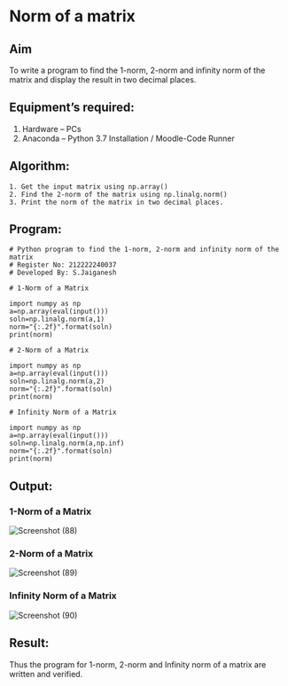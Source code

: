 # Norm of a matrix
## Aim
To write a program to find the 1-norm, 2-norm and infinity norm of the matrix and display the result in two decimal places.
## Equipment’s required:
1.	Hardware – PCs
2.	Anaconda – Python 3.7 Installation / Moodle-Code Runner
## Algorithm:
	1. Get the input matrix using np.array()   
    2. Find the 2-norm of the matrix using np.linalg.norm()
	3. Print the norm of the matrix in two decimal places.
## Program:
```
# Python program to find the 1-norm, 2-norm and infinity norm of the matrix
# Register No: 212222240037
# Developed By: S.Jaiganesh

# 1-Norm of a Matrix

import numpy as np
a=np.array(eval(input()))
soln=np.linalg.norm(a,1)
norm="{:.2f}".format(soln)
print(norm)

# 2-Norm of a Matrix

import numpy as np
a=np.array(eval(input()))
soln=np.linalg.norm(a,2)
norm="{:.2f}".format(soln)
print(norm)

# Infinity Norm of a Matrix

import numpy as np
a=np.array(eval(input()))
soln=np.linalg.norm(a,np.inf)
norm="{:.2f}".format(soln)
print(norm)

```
## Output:
### 1-Norm of a Matrix
![Screenshot (88)](https://github.com/Jaiganesh235/Norm-of-a-matrix/assets/118657189/441a23cd-3451-4940-98fc-b5edadd27eb7)

### 2-Norm of a Matrix
![Screenshot (89)](https://github.com/Jaiganesh235/Norm-of-a-matrix/assets/118657189/26973aff-da81-436e-9346-ffeceea75a29)

### Infinity Norm of a Matrix
![Screenshot (90)](https://github.com/Jaiganesh235/Norm-of-a-matrix/assets/118657189/08eddefa-1723-4b44-bbce-eeb7b2df5529)


## Result:
Thus the program for 1-norm, 2-norm and Infinity norm of a matrix are written and verified.
